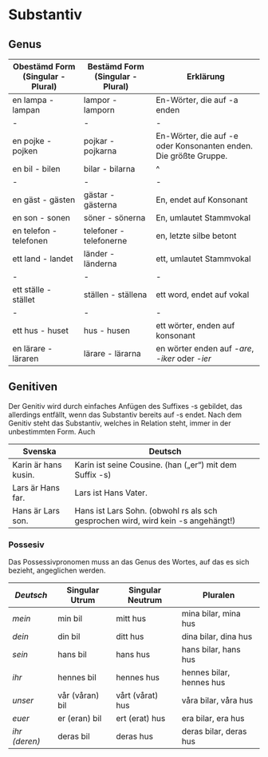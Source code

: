 # Substantiv

## Genus

| Obestämd Form (Singular - Plural) 	|  Bestämd Form (Singular - Plural) | Erklärung 
|---|---|---|
| en lampa -	lampan | lampor	- lamporn | En-Wörter, die auf -a enden
|-|-|-|-|
| en pojke - pojken | pojkar - pojkarna | En-Wörter, die auf -e oder Konsonanten enden. Die größte Gruppe. |
| en bil - bilen | bilar - bilarna | ^ |
|-|-|-|-|
| en gäst - gästen | gästar - gästerna | En, endet auf Konsonant
| en son - sonen | söner - sönerna | En, umlautet Stammvokal
| en telefon - telefonen | telefoner - telefonerne | en, letzte silbe betont
| ett land - landet | länder - länderna | ett, umlautet Stammvokal
|-|-|-|-|
| ett ställe - stället | ställen - ställena | ett word, endet auf vokal
|-|-|-|-|
| ett hus - huset | hus - husen | ett wörter, enden auf konsonant
| en lärare - läraren | lärare - lärarna | en wörter enden auf *-are*, *-iker* oder *-ier*


## Genitiven

Der Genitiv wird durch einfaches Anfügen des Suffixes -s gebildet, das allerdings entfällt, wenn das Substantiv bereits auf -s endet. Nach dem Genitiv steht das Substantiv, welches in Relation steht, immer in der unbestimmten Form. Auch 

| Svenska					| Deutsch
|----------------------	|-------------------------------------------------------------------------------------------------
| Karin är hans kusin.	| Karin ist seine Cousine. (han („er“) mit dem Suffix -s) 
| Lars är Hans far.		| Lars ist Hans Vater. 
| Hans är Lars son.		| Hans ist Lars Sohn. (obwohl rs als sch gesprochen wird, wird kein  -s angehängt!) 

### Possesiv

Das Possessivpronomen muss an das Genus des Wortes, auf das es sich bezieht, angeglichen werden.

| *Deutsch* 		| Singular Utrum 	| Singular Neutrum | Pluralen
|---------------	|------------------	|-------------------|------------
| *mein*			| min bil				| mitt hus          | mina bilar, mina hus
| *dein*			| din bil				| ditt hus          | dina bilar, dina hus
| *sein*			| hans bil			| hans hus          | hans bilar, hans hus
| *ihr*			| hennes bil			| hennes hus        | hennes bilar, hennes hus
| *unser*			| vår (våran) bil	| vårt (vårat) hus  | våra bilar, våra hus
| *euer*			| er (eran) bil		| ert (erat) hus    | era bilar, era hus
| *ihr (deren)*	|  deras bil			| deras hus         | deras bilar, deras hus
